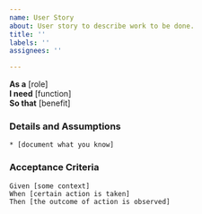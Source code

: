 ```yaml
---
name: User Story
about: User story to describe work to be done.
title: ''
labels: ''
assignees: ''

---
```


**As a** [role]  
**I need** [function]  
**So that** [benefit]  
      
### Details and Assumptions
    * [document what you know]      

### Acceptance Criteria     
```gherkin
Given [some context]
When [certain action is taken]
Then [the outcome of action is observed]
```

